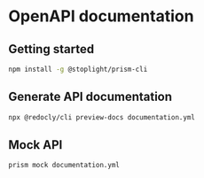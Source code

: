 # OpenAPI documentation

## Getting started

```bash
npm install -g @stoplight/prism-cli
```

## Generate API documentation

```bash
npx @redocly/cli preview-docs documentation.yml
```

## Mock API

```bash
prism mock documentation.yml
```